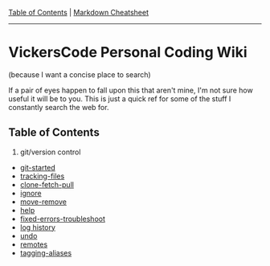 [Table of Contents](../README.md) | [Markdown Cheatsheet](/Markdown%20Cheatsheet.md)
___
# VickersCode Personal Coding Wiki
(because I want a concise place to search)

If a pair of eyes happen to fall upon this that aren't mine, I'm not sure how useful it will be to you. This is just a quick ref for some of the stuff I constantly search the web for. 
## Table of Contents
1. git/version control
  - [git-started](./git/git-started.md) 
  - [tracking-files](./git/tracking-files.md)
  - [clone-fetch-pull](./git/clone-fetch-pull.md)
  - [ignore](./git/ignore.md)
  - [move-remove](./git/move-remove.md)
  - [help](./git/help.md)
  - [fixed-errors-troubleshoot](./git/fixed-errors-troubleshoot.md)
  - [log history](./git/log-history.md)
  - [undo](./git/undo.md)
  - [remotes](./git/remotes.md)
  - [tagging-aliases](./git/tagging-aliases.md)




